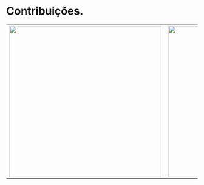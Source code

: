# Contribuições.
<center>
<table>
  <tr>
      <td><img width="400px" align="left" src="https://github-readme-stats.vercel.app/api/top-langs/?username=enzobtv&hide=html,css&layout=compact&theme=monokai&langs_count=6" /></td>
      <td><img width="400px" align="left" src="https://github-readme-stats.vercel.app/api?username=enzobtv&theme=monokai&count_private=true" /></td>
      <td colspan="2"><img align="center" src="https://badgeslab-images-bucket.s3-sa-east-1.amazonaws.com/redventures/enzo-batrov.png"/></td>
  </tr>  
</table>
</center>
